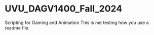 # UVU_DAGV1400_Fall_2024
Scripting for Gaming and Animation
This is me testing how you use a readme file.

